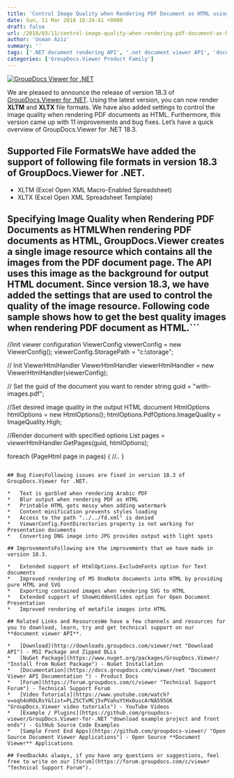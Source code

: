 ```yaml
---
title: 'Control Image Quality when Rendering PDF Document as HTML using GroupDocs.Viewer for .NET 18.3'
date: Sun, 11 Mar 2018 16:24:41 +0000
draft: false
url: /2018/03/11/control-image-quality-when-rendering-pdf-document-as-html-using-groupdocs.viewer-for-.net-18.3/
author: 'Usman Aziz'
summary: ''
tags: ['.NET document rendering API', '.net document viewer API', 'document rendering API', 'document viewer API for .net', 'document viewer API for asp.net', 'GroupDocs.Viewer', 'GroupDocs.Viewer for .NET Releases']
categories: ['GroupDocs.Viewer Product Family']
---
```


[![GroupDocs Viewer for .NET](https://blog.groupdocs.com/wp-content/uploads/sites/4/2016/11/groupdocs-viewer-net.png)](https://www.groupdocs.com/products/viewer/net)

We are pleased to announce the release of version 18.3 of [GroupDocs.Viewer for .NET](https://products.groupdocs.com/viewer/net). Using the latest version, you can now render **XLTM** and **XLTX** file formats. We have also added settings to control the image quality when rendering PDF documents as HTML. Furthermore, this version came up with 11 improvements and bug fixes. Let’s have a quick overview of GroupDocs.Viewer for .NET 18.3.

## Supported File FormatsWe have added the support of following file formats in version 18.3 of GroupDocs.Viewer for .NET.

*   XLTM (Excel Open XML Macro-Enabled Spreadsheet)
*   XLTX (Excel Open XML Spreadsheet Template)

## Specifying Image Quality when Rendering PDF Documents as HTMLWhen rendering PDF documents as HTML, GroupDocs.Viewer creates a single image resource which contains all the images from the PDF document page. The API uses this image as the background for output HTML document. Since version 18.3, we have added the settings that are used to control the quality of the image resource. Following code sample shows how to get the best quality images when rendering PDF document as HTML.```
//Init viewer configuration
ViewerConfig viewerConfig = new ViewerConfig();
viewerConfig.StoragePath = "c:\\storage";
   
// Init ViewerHtmlHandler 
ViewerHtmlHandler viewerHtmlHandler = new ViewerHtmlHandler(viewerConfig);
   
// Set the guid of the document you want to render
string guid = "with-images.pdf";
   
//Set desired image quality in the output HTML document
HtmlOptions htmlOptions = new HtmlOptions();
htmlOptions.PdfOptions.ImageQuality = ImageQuality.High;
  
//Render document with specified options
List pages = viewerHtmlHandler.GetPages(guid, htmlOptions);

foreach (PageHtml page in pages)
{
    //..
}
```For more details on this feature, please visit [this](https://docs.groupdocs.com/viewer/net) documentation article.

## Bug FixesFollowing issues are fixed in version 18.3 of GroupDocs.Viewer for .NET.

*   Text is garbled when rendering Arabic PDF
*   Blur output when rendering PDF as HTML
*   Printable HTML gets messy when adding watermark
*   Content minification prevents styles loading
*   Access to the path "../../fd.xml" is denied
*   ViewerConfig.FontDirectories property is not working for Presentation documents
*   Converting DNG image into JPG provides output with light spots

## ImprovementsFollowing are the improvements that we have made in version 18.3.

*   Extended support of HtmlOptions.ExcludeFonts option for Text documents
*   Improved rendering of MS OneNote documents into HTML by providing pure HTML and SVG
*   Exporting contained images when rendering SVG to HTML
*   Extended support of ShowHiddenSlides option for Open Document Presentation
*   Improved rendering of metafile images into HTML

## Related Links and ResourcesWe have a few channels and resources for you to download, learn, try and get technical support on our **document viewer API**.

*   [Download](http://downloads.groupdocs.com/viewer/net "Download API") - MSI Package and Zipped DLLs
*   [NuGet Package](https://www.nuget.org/packages/GroupDocs.Viewer/ "Install from NuGet Package") - NuGet Installation
*   [Documentation](https://docs.groupdocs.com/viewer/net "Document Viewer API Documentation ") - Product Docs
*   [Forum](https://forum.groupdocs.com/c/viewer "Technical Support Forum") - Technical Support Forum
*   [Video Tutorials](https://www.youtube.com/watch?v=oqh4nROLRsY&list=PL25CTxMCj5vPVahuYtHx0uscArNA595GK "GroupDocs.Viewer video tutorials") - YouTube Videos
*   [Example / Plugins](https://github.com/groupdocs-viewer/GroupDocs.Viewer-for-.NET "download example project and front ends") - GitHub Source Code Examples
*   [Sample Front End Apps](https://github.com/groupdocs-viewer/ "Open Source Document Viewer Applications") - Open Source **Document Viewer** Applications

## FeedbackAs always, if you have any questions or suggestions, feel free to write on our [forum](https://forum.groupdocs.com/c/viewer "Technical Support Forum").





